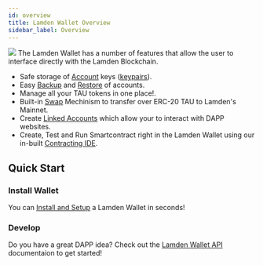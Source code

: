 ```yaml
---
id: overview
title: Lamden Wallet Overview
sidebar_label: Overview
---
```

![](/img/wallet/wallet_main_view.png)
The Lamden Wallet has a number of features that allow the user to interface directly with the Lamden Blockchain.


 - Safe storage of <u>[Account](/docs/wallet/accounts_overview)</u> keys (<u>[keypairs](/docs/wallet/accounts_linked_overview)</u>).
 - Easy <u>[Backup](/docs/wallet/backup_overview)</u> and <u>[Restore](/docs/wallet/restore_keystore)</u> of accounts.
 - Manage all your TAU tokens in one place!.
 - Built-in <u>[Swap](/docs/wallet/backup_overview)</u> Mechinism to transfer over ERC-20 TAU to Lamden's Mainnet.
 - Create <u>[Linked Accounts](/docs/wallet/accounts_linked_overview)</u> which allow your to interact with DAPP websites.
 - Create, Test and Run Smartcontract right in the Lamden Wallet using our in-built <u>[Contracting IDE](/docs/wallet/ide_overview)</u>.
 
## Quick Start

### Install Wallet
You can <u>[Install and Setup](/docs/wallet/installation)</u> a Lamden Wallet in seconds!

### Develop
Do you have a great DAPP idea?  Check out the <u>[Lamden Wallet API](/docs/develop/wallet_api/overview)</u> documentaion to get started!
